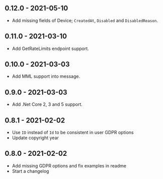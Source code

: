 ## 0.12.0 - 2021-05-10
* Add missing fields of Device; `CreatedAt`, `Disabled` and `DisabledReason`.

## 0.11.0 - 2021-03-10
* Add GetRateLimits endpoint support.

## 0.10.0 - 2021-03-03
* Add MML support into message.

## 0.9.0 - 2021-03-03
* Add .Net Core 2, 3 and 5 support.

## 0.8.1 - 2021-02-02
* Use `ID` instead of `Id` to be consistent in user GDPR options
* Update copyright year

## 0.8.0 - 2021-02-02
* Add missing GDPR options and fix examples in readme
* Start a changelog
